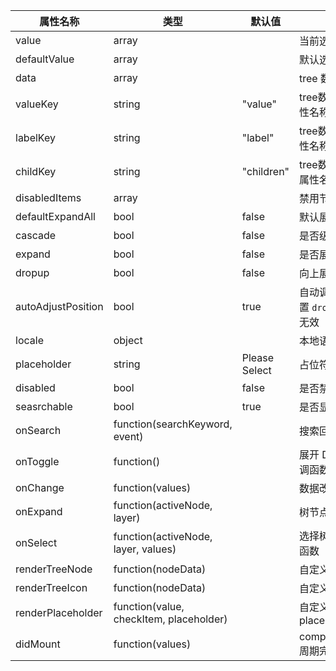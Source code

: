 
属性名称                 | 类型           | 默认值   | 描述
-------------------- | ---------------- | -----   | -------------------
value                | array            |         | 当前选中的值
defaultValue         | array            |         | 默认选中的值
data                 | array            |         | tree 数据
valueKey             | string           | "value" | tree数据结构value属性名称
labelKey             | string           | "label" | tree数据结构label属性名称
childKey             | string           | "children" | tree数据结构children属性名称
disabledItems        | array            |         | 禁用节点列表
defaultExpandAll     | bool             | false   | 默认展开所有节点
cascade             | bool             | false   | 是否级联选择
expand | bool | false | 是否展开
dropup | bool | false | 向上展开
autoAdjustPosition | bool | true | 自动调节位置，但设置 `dropup` 后，该属性无效
locale | object | | 本地语言
placeholder | string | Please Select | 占位符
disabled | bool | false | 是否禁用 Picker
seasrchable | bool | true | 是否显示搜索框
onSearch | function(searchKeyword, event) || 搜索回调函数
onToggle | function() | |展开 Dropdown 的回调函数
onChange             | function(values)         |         | 数据改变的回调函数
onExpand             | function(activeNode, layer)         |         | 树节点展示时的回调
onSelect             | function(activeNode, layer, values)       |         | 选择树节点后的回调函数
renderTreeNode       | function(nodeData)         |         | 自定义渲染 tree 节点
renderTreeIcon       | function(nodeData)         |         | 自定义渲染 图标
renderPlaceholder    | function(value, checkItem, placeholder) | |自定义渲染placeholder
didMount             | function(values) |                | componentDidMount 周期完成时回调函数




